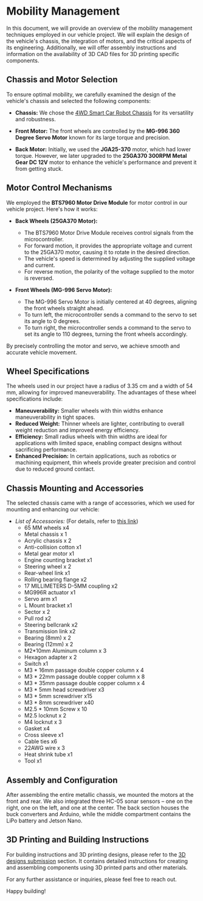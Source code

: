 # Mobility Management

In this document, we will provide an overview of the mobility management techniques employed in our vehicle project. We will explain the design of the vehicle's chassis, the integration of motors, and the critical aspects of its engineering. Additionally, we will offer assembly instructions and information on the availability of 3D CAD files for 3D printing specific components.

## Chassis and Motor Selection

To ensure optimal mobility, we carefully examined the design of the vehicle's chassis and selected the following components:

- **Chassis:** We chose the [4WD Smart Car Robot Chassis](https://www.elecrow.com/4wd-smart-car-robot-chassis-for-arduino-servo-steering.html) for its versatility and robustness.

- **Front Motor:** The front wheels are controlled by the **MG-996 360 Degree Servo Motor** known for its large torque and precision.

- **Back Motor:** Initially, we used the **JGA25-370** motor, which had lower torque. However, we later upgraded to the **25GA370 300RPM Metal Gear DC 12V** motor to enhance the vehicle's performance and prevent it from getting stuck.

## Motor Control Mechanisms

We employed the **BTS7960 Motor Drive Module** for motor control in our vehicle project. Here's how it works:

- **Back Wheels (25GA370 Motor):**
  - The BTS7960 Motor Drive Module receives control signals from the microcontroller.
  - For forward motion, it provides the appropriate voltage and current to the 25GA370 motor, causing it to rotate in the desired direction.
  - The vehicle's speed is determined by adjusting the supplied voltage and current.
  - For reverse motion, the polarity of the voltage supplied to the motor is reversed.

- **Front Wheels (MG-996 Servo Motor):**
  - The MG-996 Servo Motor is initially centered at 40 degrees, aligning the front wheels straight ahead.
  - To turn left, the microcontroller sends a command to the servo to set its angle to 0 degrees.
  - To turn right, the microcontroller sends a command to the servo to set its angle to 110 degrees, turning the front wheels accordingly.

By precisely controlling the motor and servo, we achieve smooth and accurate vehicle movement.

## Wheel Specifications

The wheels used in our project have a radius of 3.35 cm and a width of 54 mm, allowing for improved maneuverability. The advantages of these wheel specifications include:

- **Maneuverability:** Smaller wheels with thin widths enhance maneuverability in tight spaces.
- **Reduced Weight:** Thinner wheels are lighter, contributing to overall weight reduction and improved energy efficiency.
- **Efficiency:** Small radius wheels with thin widths are ideal for applications with limited space, enabling compact designs without sacrificing performance.
- **Enhanced Precision:** In certain applications, such as robotics or machining equipment, thin wheels provide greater precision and control due to reduced ground contact.

## Chassis Mounting and Accessories

The selected chassis came with a range of accessories, which we used for mounting and enhancing our vehicle:

- *List of Accessories:* (For details, refer to [this link](https://www.elecrow.com/4wd-smart-car-robot-chassis-for-arduino-servo-steering.html))
  - 65 MM wheels x4
  - Metal chassis x 1
  - Acrylic chassis x 2
  - Anti-collision cotton x1
  - Metal gear motor x1
  - Engine counting bracket x1
  - Steering wheel x 2
  - Rear-wheel link x1
  - Rolling bearing flange x2
  - 17 MILLIMETERS D-5MM coupling x2
  - MG996R actuator x1
  - Servo arm x1
  - L Mount bracket x1
  - Sector x 2
  - Pull rod x2
  - Steering bellcrank x2
  - Transmission link x2
  - Bearing (8mm) x 2
  - Bearing (12mm) x 2
  - M2*10mm Aluminum column x 3
  - Hexagon adapter x 2
  - Switch x1
  - M3 * 16mm passage double copper column x 4
  - M3 * 22mm passage double copper column x 8
  - M3 * 35mm passage double copper column x 4
  - M3 * 5mm head screwdriver x3
  - M3 * 5mm screwdriver x15
  - M3 * 8mm screwdriver x40
  - M2.5 * 10mm Screw x 10
  - M2.5 locknut x 2
  - M4 locknut x 3
  - Gasket x4
  - Cross sleeve x1
  - Cable ties x6
  - 22AWG wire x 3
  - Heat shrink tube x1
  - Tool x1

## Assembly and Configuration

After assembling the entire metallic chassis, we mounted the motors at the front and rear. We also integrated three HC-05 sonar sensors – one on the right, one on the left, and one at the center. The back section houses the buck converters and Arduino, while the middle compartment contains the LiPo battery and Jetson Nano.

## 3D Printing and Building Instructions

For building instructions and 3D printing designs, please refer to the [3D designs submission](insert_link_here) section. It contains detailed instructions for creating and assembling components using 3D printed parts and other materials.

For any further assistance or inquiries, please feel free to reach out.

Happy building!
